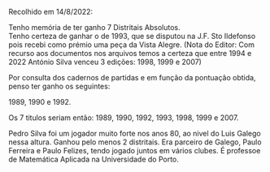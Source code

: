 Recolhido em 14/8/2022:

Tenho memória de ter ganho 7 Distritais Absolutos.  
Tenho certeza de ganhar o de 1993, que se disputou na J.F. Sto Ildefonso pois recebi como prémio uma peça da Vista Alegre.
(Nota do Editor: Com recurso aos documentos nos arquivos temos a certeza que entre 1994 e 2022 António Silva venceu 3 edições: 1998, 1999 e 2007)

Por consulta dos cadernos de partidas e em função da pontuação obtida, penso ter ganho os seguintes:

1989, 1990 e 1992.

Os 7 titulos seriam então: 1989, 1990, 1992, 1993, 1998, 1999 e 2007.

Pedro Silva foi um jogador muito forte nos anos 80, ao nivel do Luis Galego nessa altura. Ganhou pelo menos 2 distritais. Era parceiro de Galego, Paulo Ferreira e Paulo Felizes, tendo jogado juntos em vários clubes. É professoe de Matemática Aplicada na Universidade do Porto. 

